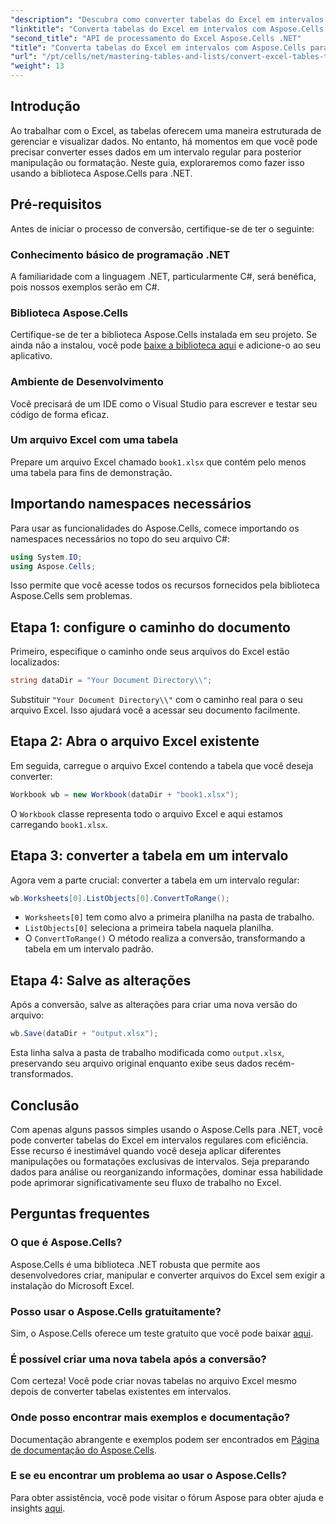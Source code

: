 ```yaml
---
"description": "Descubra como converter tabelas do Excel em intervalos regulares com facilidade usando a poderosa biblioteca Aspose.Cells para .NET. Este guia passo a passo abrange tudo, desde a configuração do seu ambiente até a execução da conversão."
"linktitle": "Converta tabelas do Excel em intervalos com Aspose.Cells para .NET"
"second_title": "API de processamento do Excel Aspose.Cells .NET"
"title": "Converta tabelas do Excel em intervalos com Aspose.Cells para .NET"
"url": "/pt/cells/net/mastering-tables-and-lists/convert-excel-tables-to-range/"
"weight": 13
---
```


## Introdução

Ao trabalhar com o Excel, as tabelas oferecem uma maneira estruturada de gerenciar e visualizar dados. No entanto, há momentos em que você pode precisar converter esses dados em um intervalo regular para posterior manipulação ou formatação. Neste guia, exploraremos como fazer isso usando a biblioteca Aspose.Cells para .NET.

## Pré-requisitos
Antes de iniciar o processo de conversão, certifique-se de ter o seguinte:

### Conhecimento básico de programação .NET
A familiaridade com a linguagem .NET, particularmente C#, será benéfica, pois nossos exemplos serão em C#.

### Biblioteca Aspose.Cells
Certifique-se de ter a biblioteca Aspose.Cells instalada em seu projeto. Se ainda não a instalou, você pode [baixe a biblioteca aqui](https://releases.aspose.com/cells/net/) e adicione-o ao seu aplicativo.

### Ambiente de Desenvolvimento
Você precisará de um IDE como o Visual Studio para escrever e testar seu código de forma eficaz.

### Um arquivo Excel com uma tabela
Prepare um arquivo Excel chamado `book1.xlsx` que contém pelo menos uma tabela para fins de demonstração.

## Importando namespaces necessários
Para usar as funcionalidades do Aspose.Cells, comece importando os namespaces necessários no topo do seu arquivo C#:

```csharp
using System.IO;
using Aspose.Cells;
```

Isso permite que você acesse todos os recursos fornecidos pela biblioteca Aspose.Cells sem problemas.

## Etapa 1: configure o caminho do documento
Primeiro, especifique o caminho onde seus arquivos do Excel estão localizados:

```csharp
string dataDir = "Your Document Directory\\";
```
Substituir `"Your Document Directory\\"` com o caminho real para o seu arquivo Excel. Isso ajudará você a acessar seu documento facilmente.

## Etapa 2: Abra o arquivo Excel existente
Em seguida, carregue o arquivo Excel contendo a tabela que você deseja converter:

```csharp
Workbook wb = new Workbook(dataDir + "book1.xlsx");
```
O `Workbook` classe representa todo o arquivo Excel e aqui estamos carregando `book1.xlsx`.

## Etapa 3: converter a tabela em um intervalo
Agora vem a parte crucial: converter a tabela em um intervalo regular:

```csharp
wb.Worksheets[0].ListObjects[0].ConvertToRange();
```

- `Worksheets[0]` tem como alvo a primeira planilha na pasta de trabalho.
- `ListObjects[0]` seleciona a primeira tabela naquela planilha.
- O `ConvertToRange()` O método realiza a conversão, transformando a tabela em um intervalo padrão.

## Etapa 4: Salve as alterações
Após a conversão, salve as alterações para criar uma nova versão do arquivo:

```csharp
wb.Save(dataDir + "output.xlsx");
```
Esta linha salva a pasta de trabalho modificada como `output.xlsx`, preservando seu arquivo original enquanto exibe seus dados recém-transformados.

## Conclusão
Com apenas alguns passos simples usando o Aspose.Cells para .NET, você pode converter tabelas do Excel em intervalos regulares com eficiência. Esse recurso é inestimável quando você deseja aplicar diferentes manipulações ou formatações exclusivas de intervalos. Seja preparando dados para análise ou reorganizando informações, dominar essa habilidade pode aprimorar significativamente seu fluxo de trabalho no Excel.

## Perguntas frequentes

### O que é Aspose.Cells?
Aspose.Cells é uma biblioteca .NET robusta que permite aos desenvolvedores criar, manipular e converter arquivos do Excel sem exigir a instalação do Microsoft Excel.

### Posso usar o Aspose.Cells gratuitamente?
Sim, o Aspose.Cells oferece um teste gratuito que você pode baixar [aqui](https://releases.aspose.com/cells/net/).

### É possível criar uma nova tabela após a conversão?
Com certeza! Você pode criar novas tabelas no arquivo Excel mesmo depois de converter tabelas existentes em intervalos.

### Onde posso encontrar mais exemplos e documentação?
Documentação abrangente e exemplos podem ser encontrados em [Página de documentação do Aspose.Cells](https://reference.aspose.com/cells/net/).

### E se eu encontrar um problema ao usar o Aspose.Cells?
Para obter assistência, você pode visitar o fórum Aspose para obter ajuda e insights [aqui](https://forum.aspose.com/c/cells/9).